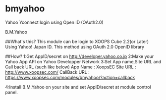 bmyahoo
=======

Yahoo Yconnect login using Open ID (OAuth2.0)

B.M.Yahoo

##What's this?
 This module can be login to XOOPS Cube 2.2(or Later) Using Yahoo! Japan ID.
 This method using OAuth 2.0 OpenID library

##How?
 1:Get AppID/secret on http://developer.yahoo.co.jp
 2:Make your Yahoo App API on Yahoo Developper Network
 3:Set App name,Site URL and Call back URL (such like below)
   App Name : XoopsEC
   Site URL : http://www.xoopsec.com/
   CallBack URL : https://www.xoopsec.com/modules/bmyahoo/?action=callback

 4:Install B.M.Yahoo on your site and set AppID/secret at module control panel.
